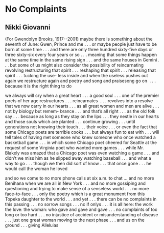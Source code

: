 # No Complaints
## Nikki Giovanni
(For Gwendolyn Brooks, 1917--2001)
maybe there is something about the seventh of June: Gwen,
Prince and me . . . or maybe people just have to be born at some
time . . . and there are only three hundred sixty-five days or three
sixty-six every four years or so . . . meaning that some things
happen at the same time in the same rising sign . . . and the same
houses in Gemini . . . but some of us might also consider the
possibility of reincarnating revolving restructuring that spirit . . .
reshaping that spirit . . . releasing that spirit . . . tucking the use-
less inside and when the useless pushes out again we restructure
again and poetry and song and praisesong go on  . . . because it is
the right thing to do

we always will cry when a great heart . . . a good soul . . . one of
the premier poets of her age restructures . . . reincarnates  . . .
revolves into a resolve that we now carry in our hearts . . . as all
great women and men are alive . . . not by biology but remem-
brance . . . and that’s all right . . . as the old folk say . . . because as
long as they stay on the lips . . . they nestle in our hearts and those
souls which are planted . . . continue growing . . . until generations
not knowing their touch . . . their voice . . . or even the fact
that some Chicago poets are terrible cooks . . . but always fun
to eat with . . . will tell tales of having met someone who knew
someone who once watched a basketball game . . . in which some
Chicago poet cheered for Seattle at the request of some Virginia
poet who wanted more games . . . while Mr. Blakely was amazed
that a Chicago poet was even watching a game . . . and didn’t
we miss him as he slipped away watching baseball . . . and what
a way to go . . . though we then did sort of know . . . that once
gone . . . he would call the woman he loved

and so we come to no more phone calls at six a.m. to chat ...
and no more Benihana when we are all in New York . . . and no
more gossiping and questioning and trying to make sense of a
senseless world . . . no more face-to-face . . . only the poetry which
is a great monument from this Topeka daughter to the world . . .
and yet . . . there can be no complaints in this passing . . . no
sorrow songs . . . no if onlys . . . it is all here: the work the love:
the woman: who gave and gave and gave . . . no complaints of too
long or too hard . . . no injustice of accident or misunderstanding
of disease . . . just one great woman moving to the next phase . . .
and us on the ground . . . giving Alleluias